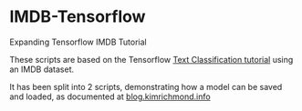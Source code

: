 # IMDB-Tensorflow
Expanding Tensorflow IMDB Tutorial

These scripts are based on the Tensorflow [Text Classification tutorial](https://www.tensorflow.org/tutorials/keras/basic_text_classification) using an IMDB dataset.

It has been split into 2 scripts, demonstrating how a model can be saved and loaded, as documented at [blog.kimrichmond.info](https://blog.kimrichmond.info/extending-the-tensorflow-text-classification-tutorial/)
